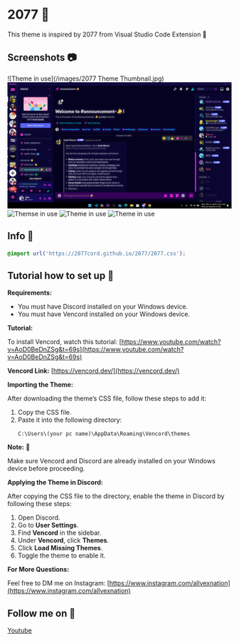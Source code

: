 # 2077 🌆
This theme is inspired by 2077 from Visual Studio Code Extension 🌃
 
## Screenshots 📷

![Theme in use](/images/2077 Theme Thumbnail.jpg)
![Theme in use](/images/2077snapshot.png)
![Themse in use](/images/2077Screenshot.png)
![Theme in use](/images/2077Screenshott.png)
![Theme in use](/images/2077Screenshottt.png)


## Info 📃



```css
@import url('https://2077cord.github.io/2077/2077.css');

```

## Tutorial how to set up 📖

**Requirements:**

- You must have Discord installed on your Windows device.
- You must have Vencord installed on your Windows device.

**Tutorial:**

To install Vencord, watch this tutorial:
[https://www.youtube.com/watch?v=AoD0BeDnZSg&t=69s](https://www.youtube.com/watch?v=AoD0BeDnZSg&t=69s)

**Vencord Link:**
[https://vencord.dev/](https://vencord.dev/)

**Importing the Theme:**

After downloading the theme’s CSS file, follow these steps to add it:

1. Copy the CSS file.
2. Paste it into the following directory:
   ```
   C:\Users\(your pc name)\AppData\Roaming\Vencord\themes
   ```

**Note:** 📑

Make sure Vencord and Discord are already installed on your Windows device before proceeding.

**Applying the Theme in Discord:**

After copying the CSS file to the directory, enable the theme in Discord by following these steps:

1. Open Discord.
2. Go to **User Settings**.
3. Find **Vencord** in the sidebar.
4. Under **Vencord**, click **Themes**.
5. Click **Load Missing Themes**.
6. Toggle the theme to enable it.

**For More Questions:**

Feel free to DM me on Instagram: [https://www.instagram.com/allvexnation](https://www.instagram.com/allvexnation)

## Follow me on 🔗

[Youtube](https://www.youtube.com/@allvexnation1)
